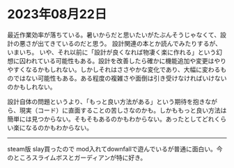 # 2023年08月22日

最近作業効率が落ちている。暑いからだと思いたいがたぶんそうじゃなくて、設計の悪さが出てきているのだと思う。
設計関連の本とか読んでみたりするが、いまいち。
いや、それ以前に「設計が良くなれば物凄く楽に作れる」という幻想に囚われている可能性もある。設計を改善したら確かに機能追加や変更はやりやすくなるかもしれない。しかしそれはささやかな変化であり、大幅に変わるものではない可能性もある。ある程度の複雑さや面倒は引き受けなければいけないのかもしれない。


設計自体の問題というより、「もっと良い方法がある」という期待を抱きながら、現実（コード）に直面することの苦しさなのかも。しかももっと良い方法は簡単には見つからない。そもそもあるのかもわからない。あったとしてどれくらい楽になるのかもわからない。

---

steam版 slay買ったので mod入れてdownfallで遊んでいるが普通に面白い。今のところスライムボスとガーディアンが特に好き。